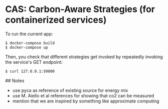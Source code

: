 # CAS: Carbon-Aware Strategies (for containerized services)
To run the current app: 
```
$ docker-compose build
$ docker-compose up
```
Then, you check that different strategies get invoked by repeatedly invoking the service's GET endpoint:
```
$ curl 127.0.0.1:50000
```

## Notes
* use pyca as reference of existing source for energy mix
* use M. Aiello et al references for showing that co2 can be measured
* mention that we are inspired by something like approximate computing